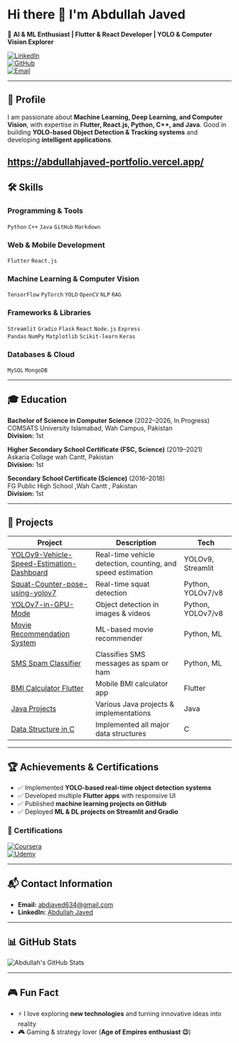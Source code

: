 # Hi there 👋 I'm Abdullah Javed

🚀 **AI & ML Enthusiast | Flutter & React Developer | YOLO & Computer Vision Explorer**

[![LinkedIn](https://img.shields.io/badge/LinkedIn-0077B5?style=flat&logo=linkedin&logoColor=white)](https://www.linkedin.com/in/abdullah-javed-a1b316310/)  
[![GitHub](https://img.shields.io/badge/GitHub-181717?style=flat&logo=github&logoColor=white)](https://github.com/abdullahjave)  
[![Email](https://img.shields.io/badge/Email-D14836?style=flat&logo=gmail&logoColor=white)](mailto:abdjaved634@gmail.com)

---

## 👀 Profile
I am passionate about **Machine Learning, Deep Learning, and Computer Vision**, with expertise in **Flutter, React.js, Python, C++, and Java**. Good in building **YOLO-based Object Detection & Tracking systems** and developing **intelligent applications**.

https://abdullahjaved-portfolio.vercel.app/
---

## 🛠️ Skills

### Programming & Tools
`Python` `C++` `Java` `GitHub` `Markdown`

### Web & Mobile Development
`Flutter` `React.js`

### Machine Learning & Computer Vision
`TensorFlow` `PyTorch` `YOLO` `OpenCV` `NLP` `RAG`

### Frameworks & Libraries
`Streamlit` `Gradio`  `Flask` `React` `Node.js` `Express`  
`Pandas` `NumPy` `Matplotlib` `Scikit-learn` `Keras`

### Databases & Cloud
`MySQL` `MongoDB`

---

## 🎓 Education

**Bachelor of Science in Computer Science** (2022–2026, In Progress)  
COMSATS University Islamabad, Wah Campus, Pakistan  
**Division:** 1st  

**Higher Secondary School Certificate (FSC, Science)** (2019–2021)  
Askaria Collage wah Cantt, Pakistan  
**Division:** 1st  

**Secondary School Certificate (Science)** (2016–2018)  
FG Public High School ,Wah Cantt , Pakistan  
**Division:** 1st  

---

## 🚀 Projects

| Project | Description | Tech |
|---------|-------------|------|
| [YOLOv9-Vehicle-Speed-Estimation-Dashboard](https://github.com/abdullahjave/YOLOv9-Vehicle-Speed-Estimation-Dashboard.git) | Real-time vehicle detection, counting, and speed estimation | YOLOv9, Streamlit |
| [Squat-Counter-pose-using-yolov7](https://github.com/abdullahjave/Squat-Counter-pose-using-yolov7) | Real-time squat detection | Python, YOLOv7/v8 |
| [YOLOv7-in-GPU-Mode](https://github.com/abdullahjave/YOLOv7-in-GPU-Mode.git) | Object detection in images & videos | Python, YOLOv7/v8 |
| [Movie Recommendation System](https://github.com/abdullahjave/Movie-Recomendation-System-using-ML) | ML-based movie recommender | Python, ML |
| [SMS Spam Classifier](https://github.com/abdullahjave/SMS-Spam-Classifier) | Classifies SMS messages as spam or ham | Python, ML |
| [BMI Calculator Flutter](https://github.com/abdullahjave/BMI-Calculator-Flutter) | Mobile BMI calculator app | Flutter |
| [Java Projects](https://github.com/abdullahjave/Java) | Various Java projects & implementations | Java |
| [Data Structure in C](https://github.com/abdullahjave/Data_Structure_in_C) | Implemented all major data structures | C |

---

## 🏆 Achievements & Certifications

- ✅ Implemented **YOLO-based real-time object detection systems**  
- ✅ Developed multiple **Flutter apps** with responsive UI  
- ✅ Published **machine learning projects on GitHub**  
- ✅ Deployed **ML & DL projects on Streamlit and Gradio**  

### 📜 Certifications
[![Coursera](https://img.shields.io/badge/Coursera-Neural%20Networks%20and%20Deep%20Learning-0056D2?style=for-the-badge&logo=coursera&logoColor=white)](https://www.coursera.org/account/accomplishments/verify/D8RO9JK9V55L)  
[![Udemy](https://img.shields.io/badge/Udemy-Modern%20JavaScript%20Certification-EC5252?style=for-the-badge&logo=udemy&logoColor=white)](https://www.udemy.com/certificate/UC-bc05bb68-1693-4748-96b0-e7703188fd10/)

---

## 📬 Contact Information

- **Email:** abdjaved634@gmail.com  
- **LinkedIn:** [Abdullah Javed](https://www.linkedin.com/in/abdullah-javed-a1b316310/)  

---

## 📊 GitHub Stats
![Abdullah's GitHub Stats](https://github-readme-stats.vercel.app/api?username=abdullahjave&show_icons=true&theme=radical)

---

## 🎮 Fun Fact
- ⚡ I love exploring **new technologies** and turning innovative ideas into reality  
- 🎮 Gaming & strategy lover (**Age of Empires enthusiast 😉**)  
